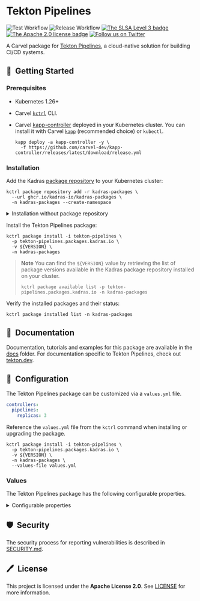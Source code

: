 # Tekton Pipelines

![Test Workflow](https://github.com/kadras-io/package-for-tekton-pipelines/actions/workflows/test.yml/badge.svg)
![Release Workflow](https://github.com/kadras-io/package-for-tekton-pipelines/actions/workflows/release.yml/badge.svg)
[![The SLSA Level 3 badge](https://slsa.dev/images/gh-badge-level3.svg)](https://slsa.dev/spec/v1.0/levels)
[![The Apache 2.0 license badge](https://img.shields.io/badge/License-Apache_2.0-blue.svg)](https://opensource.org/licenses/Apache-2.0)
[![Follow us on Twitter](https://img.shields.io/static/v1?label=Twitter&message=Follow&color=1DA1F2)](https://twitter.com/kadrasIO)

A Carvel package for [Tekton Pipelines](https://tekton.dev/docs/pipelines), a cloud-native solution for building CI/CD systems.

## 🚀&nbsp; Getting Started

### Prerequisites

* Kubernetes 1.26+
* Carvel [`kctrl`](https://carvel.dev/kapp-controller/docs/latest/install/#installing-kapp-controller-cli-kctrl) CLI.
* Carvel [kapp-controller](https://carvel.dev/kapp-controller) deployed in your Kubernetes cluster. You can install it with Carvel [`kapp`](https://carvel.dev/kapp/docs/latest/install) (recommended choice) or `kubectl`.

  ```shell
  kapp deploy -a kapp-controller -y \
    -f https://github.com/carvel-dev/kapp-controller/releases/latest/download/release.yml
  ```

### Installation

Add the Kadras [package repository](https://github.com/kadras-io/kadras-packages) to your Kubernetes cluster:

  ```shell
  kctrl package repository add -r kadras-packages \
    --url ghcr.io/kadras-io/kadras-packages \
    -n kadras-packages --create-namespace
  ```

<details><summary>Installation without package repository</summary>
The recommended way of installing the Tekton Pipelines package is via the Kadras <a href="https://github.com/kadras-io/kadras-packages">package repository</a>. If you prefer not using the repository, you can add the package definition directly using <a href="https://carvel.dev/kapp/docs/latest/install"><code>kapp</code></a> or <code>kubectl</code>.

  ```shell
  kubectl create namespace kadras-packages
  kapp deploy -a tekton-pipelines-package -n kadras-packages -y \
    -f https://github.com/kadras-io/package-for-tekton-pipelines/releases/latest/download/metadata.yml \
    -f https://github.com/kadras-io/package-for-tekton-pipelines/releases/latest/download/package.yml
  ```
</details>

Install the Tekton Pipelines package:

  ```shell
  kctrl package install -i tekton-pipelines \
    -p tekton-pipelines.packages.kadras.io \
    -v ${VERSION} \
    -n kadras-packages
  ```

> **Note**
> You can find the `${VERSION}` value by retrieving the list of package versions available in the Kadras package repository installed on your cluster.
> 
>   ```shell
>   kctrl package available list -p tekton-pipelines.packages.kadras.io -n kadras-packages
>   ```

Verify the installed packages and their status:

  ```shell
  kctrl package installed list -n kadras-packages
  ```

## 📙&nbsp; Documentation

Documentation, tutorials and examples for this package are available in the [docs](docs) folder.
For documentation specific to Tekton Pipelines, check out [tekton.dev](https://tekton.dev).

## 🎯&nbsp; Configuration

The Tekton Pipelines package can be customized via a `values.yml` file.

  ```yaml
  controllers:
    pipelines:
      replicas: 3
  ```

Reference the `values.yml` file from the `kctrl` command when installing or upgrading the package.

  ```shell
  kctrl package install -i tekton-pipelines \
    -p tekton-pipelines.packages.kadras.io \
    -v ${VERSION} \
    -n kadras-packages \
    --values-file values.yml
  ```

### Values

The Tekton Pipelines package has the following configurable properties.

<details><summary>Configurable properties</summary>

| Config | Default | Description |
|-------|-------------------|-------------|
| `ca_cert_data` | `""` | PEM-encoded certificate data to trust TLS connections with a custom CA. |
| `policies.include` | `false` | Whether to include the out-of-the-box Kyverno policies to validate and secure the package installation. |
| `controllers.pipelines.replicas` | `1` | The number of replicas for the `tekton-pipelines-controller` Deployment. In order to enable high availability, it should be greater than 1. |
| `controllers.resolvers.replicas` | `1` | The number of replicas for the `tekton-pipelines-remote-resolvers` Deployment. In order to enable high availability, it should be greater than 1. |
| `controllers.resolvers.artifact_hub_url` | `https://artifacthub.io/` | The Artifact Hub API used by the Hub Resolver to resolve remote pipelines and tasks. |
| `webhook.minReplicas` | `1` | The minimum number of replicas as controlled by a HorizontalPodAutoscaler. In order to enable high availability, it should be greater than 1. |
| `opentelemetry.exporter.jaeger.username` | `""` | The username to access the distributed tracing backend. Optional. |
| `opentelemetry.exporter.jaeger.password` | `""` | The password/token to authenticate with the distributed tracing backend. Optional. |

Default configuration stored in the `config-defaults` ConfigMap.

| Config | Default | Description |
|-------|-------------------|-------------|
| `config-defaults.default-timeout-minutes` | `60` | Number of minutes to use for TaskRun and PipelineRun, if none is specified. |
| `config-defaults.default-service-account` | `default` | Service account name to use for TaskRun and PipelineRun, if none is specified. |
| `config-defaults.default-managed-by-label-value` | `tekton-pipelines` | Value given to the `app.kubernetes.io/managed-by` label applied to all Pods created for TaskRuns. |
| `config-defaults.default-pod-template` | `""` | Pod template to use for TaskRun and PipelineRun. |
| `config-defaults.default-affinity-assistant-pod-template` | `""` | Pod template to use for affinity assistant Pods. |
| `config-defaults.default-task-run-workspace-binding` | `emptyDir: {}` | Workspace configuration provided for any Workspaces that a Task declares but that a TaskRun does not explicitly provide. |
| `config-defaults.default-max-matrix-combinations-count` | `256` | Maximum number of combinations from a Matrix, if none is specified. |
| `config-defaults.default-forbidden-env` | `""` | Comma seperated environment variables that cannot be overridden by PodTemplate. |
| `config-defaults.default-resolver-type` | `""` | The default resolver type to be used in the cluster. |

Events configuration stored in the `config-events` ConfigMap.

| Config | Default | Description |
|-------|-------------------|-------------|
| `config-events.sink` | `""` | CloudEvents sink to be used for TaskRun, PipelineRun, and CustomRun. If no sink is specified, no CloudEvent is generated. |

Leader election configuration stored in the `config-leader-election` ConfigMaps.

| Config | Default | Description |
|-------|-------------------|-------------|
| `config-leader-election.lease-duration` | `60s` | How long non-leaders will wait to try to acquire the lock; 15 seconds is the value used by core Kubernetes controllers. |
| `config-leader-election.renew-deadline` | `40s` | How long a leader will try to renew the lease before giving up; 10 seconds is the value used by core Kubernetes controllers. |
| `config-leader-election.retry-period` | `10s` | How long the leader election client waits between tries of actions; 2 seconds is the value used by core Kubernetes controllers. |
| `config-leader-election.buckets` | `1` | Yhe number of buckets used to partition key space of each Reconciler. If this number is M and the replica number of the controller is N, the N replicas will compete for the M buckets. The owner of a bucket will take care of the reconciling for the keys partitioned into that bucket. The maximum value of at this time is 10. |

Logging configuration stored in the `config-logging` ConfigMaps.

| Config | Default | Description |
|-------|-------------------|-------------|
| `config-logging.zap-logger-config` | `""` | Configuration for the zap logger used by all Tekton containers. |
| `config-logging.loglevel.controller` | `info` | Log level for the `tekton-pipelines-controller` and `tekton-pipelines-resolvers` Deployments. |
| `config-logging.loglevel.webhook` | `info` | Log level for the `tekton-pipelines-webhook` Deployment. |

Observability configuration stored in the `config-observability` ConfigMaps.

| Config | Default | Description |
|-------|-------------------|-------------|
| `config-observability.metrics.backend-destination` | `prometheus` | The system metrics destination. Supported values: `prometheus`, `stackdriver`. |
| `config-observability.metrics.stackdriver-project-id` | `""` | The Stackdriver project ID. When running on GCE, application default credentials will be used and metrics will be sent to the cluster's project if this field is not provided. |
| `config-observability.metrics.allow-stackdriver-custom-metrics` | `false` | Whether it is allowed to send metrics to Stackdriver using 'global' resource type and custom metric type. Ignore if `backend_destination` is not `stackdriver`. |
| `config-observability.metrics.taskrun.level` | `task` | Level for the TaskRun metrics controlling which labels are included: (taskrun, task, namespace), (task, namespace), (namespace). Supported values: `taskrun`, `task`, `namespace`. |
| `config-observability.metrics.taskrun.duration-type` | `histogram` | Duration type for the TaskRun metrics. Histogram value isn’t available when the `taskrun` level is selected. Supported values: `histogram`, `lastvalue`. |
| `config-observability.metrics.pipelinerun.level` | `pipeline` | Level for the PipelineRun metrics controlling which labels are included: (pipelinerun, pipeline, namespace), (pipeline, namespace), (namespace). Supported values: `pipelinerun`, `pipeline`, `namespace`. |
| `config-observability.metrics.pipelinerun.duration-type` | `histogram` | Duration type for the PipelineRun metrics. Histogram value isn’t available when the `pipelinerun` level is selected. Supported values: `histogram`, `lastvalue`. |

Tracing configuration stored in the `config-tracing` ConfigMaps.

| Config | Default | Description |
|-------|-------------------|-------------|
| `config-tracing.enabled` | `false` | Enable sending traces to defined endpoint by setting this to `true`. |
| `config-tracing.endpoint` | `""` | The endpoint where the distributed tracing backend accepts OpenTelemetry traces using the Jaeger protocol. |

Feature flags configuration stored in the `feature-flags` ConfigMap.

| Config | Default | Description |
|-------|-------------------|-------------|
| `feature-flags.coschedule` | `workspaces` | Setting this flag will determine how PipelineRun Pods are scheduled with Affinity Assistant. Options: `workspaces`, `pipelineruns`, `isolate-pipelinerun`, `disabled`. |
| `feature-flags.disable-creds-init` | `false` | Setting this flag to `true` will prevent Tekton scanning attached service accounts and injecting any credentials it finds into your Steps. |
| `feature-flags.await-sidecar-readiness` | `true` | Setting this flag to `false` will stop Tekton from waiting for a TaskRun's sidecar containers to be running before starting the first step. This will allow Tasks to be run in environments that don't support the DownwardAPI volume type, but may lead to unintended behaviour if sidecars are used. |
| `feature-flags.running-in-environment-with-injected-sidecars` | `true` | This option should be set to `false` when Pipelines is running in a cluster that does not use injected sidecars such as Istio. Setting it to false should decrease the time it takes for a TaskRun to start running. For clusters that use injected sidecars, setting this option to false can lead to unexpected behavior. |
| `feature-flags.require-git-ssh-secret-known-hosts` | `true` | Setting this flag to `true` will require that any Git SSH Secret offered to Tekton must have known_hosts included. |
| `feature-flags.enable-tekton-oci-bundles` | `false` | Setting this flag to `true` enables the use of Tekton OCI bundle. This is an experimental feature and thus should still be considered an alpha feature. |
| `feature-flags.enable-api-fields` | `beta` | Setting this flag will determine which gated features are enabled. Support values: `stable`, `beta`, `alpha`. |
| `feature-flags.send-cloudevents-for-runs` | `false` | Setting this flag to `true` enables CloudEvents for CustomRuns and Runs, as long as a CloudEvents sink is configured in the `config-defaults` ConfigMap. |
| `feature-flags.trusted-resources-verification-no-match-policy` | `ignore` | This flag affects the behavior of taskruns and pipelineruns in cases where no VerificationPolicies match them. If it is set to `fail`, TaskRuns and PipelineRuns will fail verification if no matching policies are found. If it is set to `warn`, TaskRuns and PipelineRuns will run to completion if no matching policies are found, and an error will be logged. If it is set to `ignore`, TaskRuns and PipelineRuns will run to completion if no matching policies are found, and no error will be logged. |
| `feature-flags.enable-provenance-in-status` | `true` | Setting this flag to `true` enables populating the `provenance` field in TaskRun and PipelineRun status. This field contains metadata about resources used in the TaskRun/PipelineRun such as the source from where a remote Task/Pipeline definition was fetched. |
| `feature-flags.enforce-nonfalsifiability` | `none` | Setting this flag will determine how Tekton Pipelines will handle non-falsifiable provenance. If set to `spire`, then SPIRE will be used to ensure non-falsifiable provenance. If set to `none`, then Tekton will not have non-falsifiable provenance. This is an experimental feature and thus should still be considered an alpha feature. |
| `feature-flags.results-from` | `termination-message` | Setting this flag will determine how Tekton pipelines will handle extracting results from the task. Acceptable values are `termination-message` or `sidecar-logs`. `sidecar-logs` is an experimental feature and thus should still be considered an alpha feature. |
| `feature-flags.max-result-size` | `4096` | Setting this flag will determine the upper limit of each task result. This flag is optional and only associated with the previous flag, `results-from`. When `results-from` is set to `sidecar-logs`, this flag can be used to configure the upper limit of a task result. |
| `feature-flags.set-security-context` | `false` | Setting this flag to `true` will limit privileges for containers injected by Tekton into TaskRuns. This allows TaskRuns to run in namespaces with `restricted` pod security standards. Not all Kubernetes implementations support this option. |

Configuration for the bundle resolver stored in the `bundleresolver-config` ConfigMap.

| Config | Default | Description |
|-------|-------------------|-------------|
| `resolvers.bundleresolver-config.default-service-account` | `default` | The default name of the service account to use when constructing registry credentials. |
| `resolvers.bundleresolver-config.default-kind` | `task` | The default resource kind to pull out of the bundle. Supported values: `pipeline`, `task`. |

Configuration for the cluster resolver stored in the `cluster-resolver-config` ConfigMap.

| Config | Default | Description |
|-------|-------------------|-------------|
| `resolvers.cluster-resolver-config.default-kind` | `task` | The default resource kind to fetch. Supported values: `pipeline`, `task`. |
| `resolvers.cluster-resolver-config.default-namespace` | `""` | The default namespace to fetch resources from. |
| `resolvers.cluster-resolver-config.allowed-namespaces` | `""` | A comma-separated list of namespaces which the resolver is allowed to access. Defaults to empty, meaning all namespaces are allowed. |
| `resolvers.cluster-resolver-config.blocked-namespaces` | `""` | A comma-separated list of namespaces which the resolver is blocked from accessing. Defaults to empty, meaning all namespaces are allowed. |

Configuration for the git resolver stored in the `git-resolver-config` ConfigMap.

| Config | Default | Description |
|-------|-------------------|-------------|
| `resolvers.git-resolver-config.fetch-timeout` | `1m` | The maximum amount of time a single anonymous cloning resolution may take. |
| `resolvers.git-resolver-config.default-url` | `https://github.com/tektoncd/catalog.git` | The git url to fetch the remote resource from when using anonymous cloning. |
| `resolvers.git-resolver-config.default-revision` | `main` | The git revision to fetch the remote resource from with either anonymous cloning or the authenticated API. |
| `resolvers.git-resolver-config.scm-type` | `github` | The SCM type to use with the authenticated API. Supported values: `github`, `gitlab`, `gitea`, `bitbucketserver`, `bitbucketcloud`. |
| `resolvers.git-resolver-config.server-url` | `""` | The SCM server URL to use with the authenticated API. Not needed when using github.com, gitlab.com, or BitBucket Cloud. |
| `resolvers.git-resolver-config.api-token-secret-name` | `""` | The Kubernetes secret containing the API token for the SCM provider. Required when using the authenticated API. |
| `resolvers.git-resolver-config.api-token-secret-key` | `""` | The key in the API token secret containing the actual token. Required when using the authenticated API. |
| `resolvers.git-resolver-config.api-token-secret-namespace` | `default` | The namespace containing the API token secret. |
| `resolvers.git-resolver-config.default-org` | `""` | The default organization to look for repositories under when using the authenticated API. |

Configuration for the hub resolver stored in the `hubresolver-config` ConfigMap.

| Config | Default | Description |
|-------|-------------------|-------------|
| `resolvers.hubresolver-config.default-tekton-hub-catalog` | `Tekton` | The default Tekton Hub catalog from where to pull the resource. |
| `resolvers.hubresolver-config.default-artifact-hub-task-catalog` | `tekton-catalog-tasks` | The default Artifact Hub Task catalog from where to pull the resource. |
| `resolvers.hubresolver-config.default-artifact-hub-pipeline-catalog` | `tekton-catalog-pipelines` | The default Artifact Hub Pipeline catalog from where to pull the resource. |
| `resolvers.hubresolver-config.default-kind` | `task` | The default resource kind to fetch. Supported values: `pipeline`, `task`. |
| `resolvers.hubresolver-config.default-type` | `artifact` | The default hub from where to pull the resource. Supported values: `artifact`, `tekton`. |

Feature flags configuration stored in the `resolvers-feature-flags` ConfigMap.

| Config | Default | Description |
|-------|-------------------|-------------|
| `resolvers.resolvers-feature-flags.enable-bundles-resolver` | `true` | Setting this flag to `true` enables remote resolution of Tekton OCI bundles. |
| `resolvers.resolvers-feature-flags.enable-hub-resolver` | `true` | Setting this flag to `true` enables remote resolution of tasks and pipelines via the Tekton Hub. |
| `resolvers.resolvers-feature-flags.enable-git-resolver` | `true` | Setting this flag to `true` enables remote resolution of tasks and pipelines from Git repositories. |
| `resolvers.resolvers-feature-flags.enable-cluster-resolver` | `true` | Setting this flag to `true` enables remote resolution of tasks and pipelines from other namespaces within the cluster. |

</details>

## 🛡️&nbsp; Security

The security process for reporting vulnerabilities is described in [SECURITY.md](SECURITY.md).

## 🖊️&nbsp; License

This project is licensed under the **Apache License 2.0**. See [LICENSE](LICENSE) for more information.
